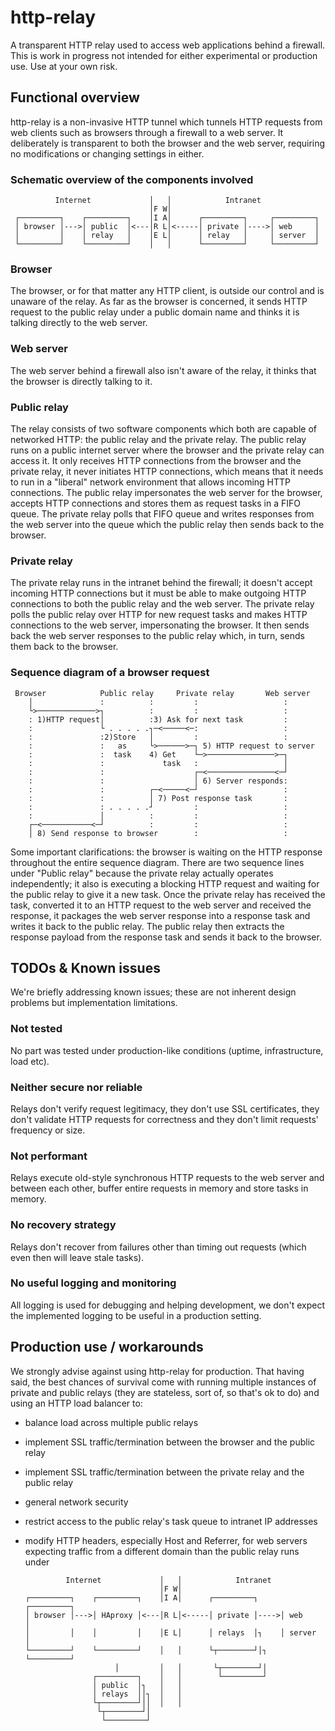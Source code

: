 # http-relay
A transparent HTTP relay used to access web applications behind a firewall. This is work in progress not intended for
either experimental or production use. Use at your own risk.

## Functional overview

http-relay is a non-invasive HTTP tunnel which tunnels HTTP requests from web clients such as browsers through a firewall to a web server. It deliberately is transparent to both the browser and the web server, requiring no modifications or changing settings in either.

### Schematic overview of the components involved
      
              Internet             │   │            Intranet
                                   │F W│ 
     ┌─────────┐    ┌─────────┐    │I A│      ┌─────────┐     ┌─────────┐
     │ browser │--->│ public  │<---│R L│<-----│ private │---->│ web     │
     │         │    │ relay   │    │E L│      │ relay   │     │ server  │
     └─────────┘    └─────────┘    │   │      └─────────┘     └─────────┘
                                                      
### Browser
The browser, or for that matter any HTTP client, is outside our control and is unaware of the relay. As far as the browser is concerned, it sends HTTP request to the public relay under a public domain name and thinks it is talking directly to the web server.

### Web server
The web server behind a firewall also isn't aware of the relay, it thinks that the browser is directly talking to it.

### Public relay
The relay consists of two software components which both are capable of networked HTTP: the public relay and the private relay. The public relay runs on a public internet server where the browser and the private relay can access it. It only receives HTTP connections from the browser and the private relay, it never initiates HTTP connections, which means that it needs to run in a "liberal" network environment that allows incoming HTTP connections. The public relay impersonates the web server for the browser, accepts HTTP connections and stores them as request tasks in a FIFO queue. The private relay polls that FIFO queue and writes responses from the web server into the queue which the public relay then sends back to the browser. 

### Private relay
The private relay runs in the intranet behind the firewall; it doesn't accept incoming HTTP connections but it must be able to make outgoing HTTP connections to both the public relay and the web server. The private relay polls the public relay over HTTP for new request tasks and makes HTTP connections to the web server, impersonating the browser. It then sends back the web server responses to the public relay which, in turn, sends them back to the browser.

### Sequence diagram of a browser request

     
     Browser            Public relay     Private relay       Web server
        │               :          :         :                   :
        └>─────────────>┐          :         :                   :
        : 1)HTTP request│          :3) Ask for next task         :
        :               └ . . . . .┐─<─────<─:                   :
        :               :2)Store   │         :                   :
        :               :   as     └>──────>─┐ 5) HTTP request to server
        :               :  task    4) Get    └─>───────────────>─┐
        :               :             task   :                   │
        :               :                    ┌─<───────────────<─┘
        :               :                    │ 6) Server responds:
        :               :          ┌─<─────<─┘                   :
        :               :          │ 7) Post response task       :
        :               : . . . . .┘         :                   :
        :               │          :         :                   :
        ┌─<───────────<─┘          :         :                   :
        │ 8) Send response to browser        :                   :
        
Some important clarifications: the browser is waiting on the HTTP response throughout the entire sequence diagram. There are two sequence lines under
"Public relay" because the private relay actually operates independently; it also is executing a blocking HTTP request and waiting for the public relay
to give it a new task. Once the private relay has received the task, converted it to an HTTP request to the web server and received the response, it
packages the web server response into a response task and writes it back to the public relay. The public relay then extracts the response payload from the
response task and sends it back to the browser.


## TODOs & Known issues

We're briefly addressing known issues; these are not inherent design problems but implementation limitations.

### Not tested
No part was tested under production-like conditions (uptime, infrastructure, load etc).

### Neither secure nor reliable
Relays don't verify request legitimacy, they don't use SSL certificates, they don't validate HTTP requests for correctness and they don't limit requests' frequency or size.

### Not performant
Relays execute old-style synchronous HTTP requests to the web server and between each other, buffer entire requests in memory and store tasks in memory.

### No recovery strategy
Relays don't recover from failures other than timing out requests (which even then will leave stale tasks).

### No useful logging and monitoring
All logging is used for debugging and helping development, we don't expect the implemented logging to be useful in a production setting.

## Production use / workarounds

We strongly advise against using http-relay for production. That having said, the best chances of survival come with running multiple
instances of private and public relays (they are stateless, sort of, so that's ok to do) and using an HTTP load balancer to:

* balance load across multiple public relays
* implement SSL traffic/termination between the browser and the public relay
* implement SSL traffic/termination between the private relay and the public relay
* general network security
* restrict access to the public relay's task queue to intranet IP addresses
* modify HTTP headers, especially Host and Referrer, for web servers expecting traffic from a different domain than the public relay runs under

      
               Internet             │   │            Intranet
                                    │F W│ 
      ┌─────────┐    ┌─────────┐    │I A│      ┌─────────┐     ┌─────────┐
      │ browser │--->│ HAproxy │<---│R L│<-----│ private │---->│ web     │
      │         │    │         │    │E L│      │ relays  │┐    │ server  │
      └─────────┘    └─────────┘    │   │      └┬────────┘│┐   └─────────┘
                          │         │   │       └┬────────┘│                
                     ┌─────────┐    │   │        └─────────┘
                     │ public  │┐   │   │
                     │ relays  ││┐  │   │
                     └┬────────┘││  │   │
                      └┬────────┘│                                
                       └─────────┘                        
            
